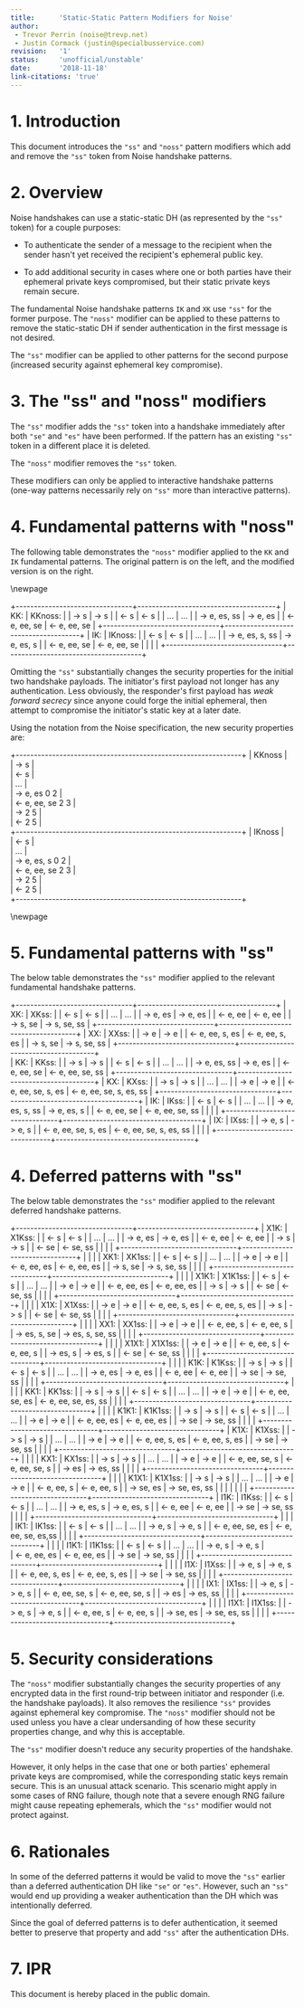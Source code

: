 ```yaml
---
title:      'Static-Static Pattern Modifiers for Noise'
author:
 - Trevor Perrin (noise@trevp.net)
 - Justin Cormack (justin@specialbusservice.com)
revision:   '1'
status:     'unofficial/unstable'
date:       '2018-11-18'
link-citations: 'true'
---
```


# 1. Introduction

This document introduces the `"ss"` and `"noss"` pattern modifiers which add
and remove the `"ss"` token from Noise handshake patterns.


# 2. Overview

Noise handshakes can use a static-static DH (as represented by the `"ss"`
token) for a couple purposes:

 * To authenticate the sender of a message to the recipient when the sender
   hasn't yet received the recipient's ephemeral public key.

 * To add additional security in cases where one or both parties have their
   ephemeral private keys compromised, but their static private keys remain
   secure.

The fundamental Noise handshake patterns `IK` and `XK` use `"ss"` for the
former purpose.  The `"noss"` modifier can be applied to these patterns to
remove the static-static DH if sender authentication in the first message is
not desired.  

The `"ss"` modifier can be applied to other patterns for the second purpose
(increased security against ephemeral key compromise).


# 3.  The "ss" and "noss" modifiers

The `"ss"` modifier adds the `"ss"` token into a handshake immediately after
both `"se"` and `"es"` have been performed.  If the pattern has an existing
`"ss"` token in a different place it is deleted.

The `"noss"` modifier removes the `"ss"` token.

These modifiers can only be applied to interactive handshake patterns (one-way
patterns necessarily rely on `"ss"` more than interactive patterns).

# 4. Fundamental patterns with "noss"

The following table demonstrates the `"noss"` modifier applied to the `KK` and
`IK` fundamental patterns.  The original pattern is on the left, and the
modified version is on the right.

\newpage

+--------------------------------+--------------------------------------+
|     KK:                        |       KKnoss:                        |
|       -> s                     |         -> s                         |
|       <- s                     |         <- s                         |
|       ...                      |         ...                          |
|       -> e, es, ss             |         -> e, es                     |
|       <- e, ee, se             |         <- e, ee, se                 |
+--------------------------------+--------------------------------------+
|     IK:                        |       IKnoss:                        |
|       <- s                     |         <- s                         |
|       ...                      |         ...                          |
|       -> e, es, s, ss          |         -> e, es, s                  |
|       <- e, ee, se             |         <- e, ee, se                 |
|                                |                                      |
+--------------------------------+--------------------------------------+

Omitting the `"ss"` substantially changes the security properties for the initial
two handshake payloads.  The initiator's first payload not longer has any 
authentication.  Less obviously, the responder's first payload has *weak forward secrecy*
since anyone could forge the initial ephemeral, then attempt to compromise the 
initiator's static key at a later date.

Using the notation from the Noise specification, the new security properties are:

+--------------------------------------------------------------+
|     KKnoss                                                   |                                 
|       -> s                                                   |                                 
|       <- s                                                   |                                 
|       ...                                                    |                                 
|       -> e, es                  0                2           |               
|       <- e, ee, se              2                3           |               
|       ->                        2                5           |               
|       <-                        2                5           |               
+--------------------------------------------------------------+
|     IKnoss                                                   |                        
|       <- s                                                   |                        
|       ...                                                    |                        
|       -> e, es, s               0                2           |         
|       <- e, ee, se              2                3           |         
|       ->                        2                5           |         
|       <-                        2                5           |         
+--------------------------------------------------------------+


\newpage

# 5. Fundamental patterns with "ss"

The below table demonstrates the `"ss"` modifier applied to the relevant
fundamental handshake patterns.

+--------------------------------+--------------------------------------+
|     XK:                        |      XKss:                           |
|       <- s                     |        <- s                          |
|       ...                      |        ...                           |
|       -> e, es                 |        -> e, es                      |
|       <- e, ee                 |        <- e, ee                      |
|       -> s, se                 |        -> s, se, ss                  |
+--------------------------------+--------------------------------------+
|     XX:                        |      XXss:                           |
|       -> e                     |        -> e                          |
|       <- e, ee, s, es          |        <- e, ee, s, es               |
|       -> s, se                 |        -> s, se, ss                  |
+--------------------------------+--------------------------------------+   
|     KK:                        |      KKss:                           |
|       -> s                     |        -> s                          |
|       <- s                     |        <- s                          |
|       ...                      |        ...                           |
|       -> e, es, ss             |        -> e, es                      |
|       <- e, ee, se             |        <- e, ee, se, ss              |
+--------------------------------+--------------------------------------+
|     KX:                        |      KXss:                           |
|       -> s                     |        -> s                          |
|       ...                      |        ...                           |
|       -> e                     |        -> e                          |
|       <- e, ee, se, s, es      |        <- e, ee, se, s, es, ss       |
+--------------------------------+--------------------------------------+
|     IK:                        |      IKss:                           |
|       <- s                     |        <- s                          |
|       ...                      |        ...                           |
|       -> e, es, s, ss          |        -> e, es, s                   |
|       <- e, ee, se             |        <- e, ee, se, ss              |
|                                |                                      |
+--------------------------------+--------------------------------------+
|     IX:                        |      IXss:                           |
|       -> e, s                  |        -> e, s                       |
|       <- e, ee, se, s, es      |        <- e, ee, se, s, es, ss       |
|                                |                                      |
+--------------------------------+--------------------------------------+


# 4.  Deferred patterns with "ss"

The below table demonstrates the `"ss"` modifier applied to the relevant
deferred handshake patterns.

+--------------------------------+--------------------------------+
|         X1K:                   |         X1Kss:                 |
|           <- s                 |           <- s                 |
|           ...                  |           ...                  |
|           -> e, es             |           -> e, es             |
|           <- e, ee             |           <- e, ee             |
|           -> s                 |           -> s                 |
|           <- se                |           <- se, ss            |
|                                |                                |
+--------------------------------+--------------------------------+
|                                |                                |
|         XK1:                   |         XK1ss:                 |
|           <- s                 |           <- s                 |
|           ...                  |           ...                  |
|           -> e                 |           -> e                 |
|           <- e, ee, es         |           <- e, ee, es         |
|           -> s, se             |           -> s, se, ss         |
|                                |                                |
+--------------------------------+--------------------------------+
|                                |                                |
|         X1K1:                  |         X1K1ss:                |
|           <- s                 |           <- s                 |
|           ...                  |           ...                  |
|           -> e                 |           -> e                 |
|           <- e, ee, es         |           <- e, ee, es         |
|           -> s                 |           -> s                 |
|           <- se                |           <- se, ss            |
|                                |                                |
+--------------------------------+--------------------------------+
|                                |                                |
|         X1X:                   |         X1Xss:                 | 
|           -> e                 |           -> e                 |
|           <- e, ee, s, es      |           <- e, ee, s, es      |
|           -> s                 |           -> s                 |
|           <- se                |           <- se, ss            |
|                                |                                |
+--------------------------------+--------------------------------+
|                                |                                |
|         XX1:                   |         XX1ss:                 |
|           -> e                 |           -> e                 |
|           <- e, ee, s          |           <- e, ee, s          |
|           -> es, s, se         |           -> es, s, se, ss     |
|                                |                                |
+--------------------------------+--------------------------------+
|                                |                                |
|         X1X1:                  |         X1X1ss:                |
|           -> e                 |           -> e                 |
|           <- e, ee, s          |           <- e, ee, s          |
|           -> es, s             |           -> es, s             |
|           <- se                |           <- se, ss            |
|                                |                                |
+--------------------------------+--------------------------------+
|                                |                                |
|         K1K:                   |         K1Kss:                 | 
|           -> s                 |           -> s                 |
|           <- s                 |           <- s                 |
|           ...                  |           ...                  |
|           -> e, es             |           -> e, es             |
|           <- e, ee             |           <- e, ee             |
|           -> se                |           -> se, ss            |
|                                |                                |
+--------------------------------+--------------------------------+
|                                |                                |
|         KK1:                   |         KK1ss:                 |
|           -> s                 |           -> s                 |
|           <- s                 |           <- s                 |
|           ...                  |           ...                  |
|           -> e                 |           -> e                 |
|           <- e, ee, se, es     |           <- e, ee, se, es, ss |
|                                |                                |
+--------------------------------+--------------------------------+
|                                |                                |
|         K1K1:                  |         K1K1ss:                |
|           -> s                 |           -> s                 |
|           <- s                 |           <- s                 |
|           ...                  |           ...                  |
|           -> e                 |           -> e                 |
|           <- e, ee, es         |           <- e, ee, es         |
|           -> se                |           -> se, ss            |
|                                |                                |
+--------------------------------+--------------------------------+
|         K1X:                   |         K1Xss:                 |
|           -> s                 |           -> s                 |
|           ...                  |           ...                  |
|           -> e                 |           -> e                 |
|           <- e, ee, s, es      |           <- e, ee, s, es      |
|           -> se                |           -> se, ss            |
|                                |                                |
+--------------------------------+--------------------------------+
|                                |                                |
|         KX1:                   |         KX1ss:                 |
|           -> s                 |           -> s                 |
|           ...                  |           ...                  |
|           -> e                 |           -> e                 |
|           <- e, ee, se, s      |           <- e, ee, se, s      |
|           -> es                |           -> es, ss            |
|                                |                                |
+--------------------------------+--------------------------------+
|                                |                                |
|         K1X1:                  |         K1X1ss:                |
|           -> s                 |           -> s                 |
|           ...                  |           ...                  |
|           -> e                 |           -> e                 |
|           <- e, ee, s          |           <- e, ee, s          |
|           -> se, es            |           -> se, es, ss        |
|                                |                                |
|                                |                                |
+--------------------------------+--------------------------------+
|         I1K:                   |         I1Kss:                 |
|           <- s                 |           <- s                 |
|           ...                  |           ...                  |
|           -> e, es, s          |           -> e, es, s          |
|           <- e, ee             |           <- e, ee             |
|           -> se                |           -> se, ss            |
|                                |                                |
+--------------------------------+--------------------------------+
|                                |                                |
|         IK1:                   |         IK1ss:                 |
|           <- s                 |           <- s                 |
|           ...                  |           ...                  |
|           -> e, s              |           -> e, s              |
|           <- e, ee, se, es     |           <- e, ee, se, es,ss  |
|                                |                                |
+--------------------------------+--------------------------------+
|                                |                                |
|         I1K1:                  |         I1K1ss:                |
|           <- s                 |           <- s                 |
|           ...                  |           ...                  |
|           -> e, s              |           -> e, s              |  
|           <- e, ee, es         |           <- e, ee, es         |
|           -> se                |           -> se, ss            | 
|                                |                                |
+--------------------------------+--------------------------------+
|                                |                                |
|         I1X:                   |         I1Xss:                 | 
|           -> e, s              |           -> e, s              |
|           <- e, ee, s, es      |           <- e, ee, s, es      |
|           -> se                |           -> se, ss            |
|                                |                                |
+--------------------------------+--------------------------------+
|                                |                                |
|         IX1:                   |         IX1ss:                 |
|           -> e, s              |           -> e, s              |
|           <- e, ee, se, s      |           <- e, ee, se, s      |
|           -> es                |           -> es, ss            |
|                                |                                |
+--------------------------------+--------------------------------+
|                                |                                |
|         I1X1:                  |         I1X1ss:                |
|           -> e, s              |           -> e, s              |
|           <- e, ee, s          |           <- e, ee, s          |
|           -> se, es            |           -> se, es, ss        |
|                                |                                |
+--------------------------------+--------------------------------+


# 5. Security considerations

The `"noss"` modifier substantially changes the security properties of any
encrypted data in the first round-trip between initiator and responder (i.e.
the handshake payloads).  It also removes the resilience `"ss"` provides
against ephemeral key compromise.  The `"noss"` modifier should not be used
unless you have a clear undersanding of how these security properties change, and
why this is acceptable.

The `"ss"` modifier doesn't reduce any security properties of the handshake.

However, it only helps in the case that one or both parties' ephemeral private
keys are compromised, while the corresponding static keys remain secure.  This
is an unusual attack scenario.  This scenario might apply in some cases of RNG
failure, though note that a severe enough RNG failure might cause repeating
ephemerals, which the `"ss"` modifier would not protect against.



# 6. Rationales

In some of the deferred patterns it would be valid to move the `"ss"` earlier than a deferred authentication DH like `"se"` or `"es"`.  However, such an `"ss"` would end up providing a weaker authentication than the DH which was intentionally deferred.  

Since the goal of deferred patterns is to defer authentication, it seemed better to preserve that property and add `"ss"` after the authentication DHs.

# 7. IPR

This document is hereby placed in the public domain.

